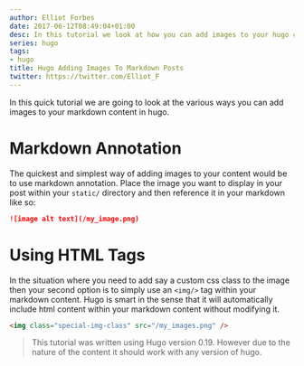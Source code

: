 ```yaml
---
author: Elliot Forbes
date: 2017-06-12T08:49:04+01:00
desc: In this tutorial we look at how you can add images to your hugo content pages
series: hugo
tags:
- hugo
title: Hugo Adding Images To Markdown Posts
twitter: https://twitter.com/Elliot_F
---
```


In this quick tutorial we are going to look at the various ways you can add images to your markdown content in hugo. 

# Markdown Annotation

The quickest and simplest way of adding images to your content would be to use markdown annotation. Place the image you want to display in your post within your `static/` directory and then reference it in your markdown like so:

```md
![image alt text](/my_image.png)
```

# Using HTML Tags

In the situation where you need to add say a custom css class to the image then your second option is to simply use an `<img/>` tag within your markdown content. Hugo is smart in the sense that it will automatically include html content within your markdown content without modifying it.

```html
<img class="special-img-class" src="/my_images.png" /> 
```

> This tutorial was written using Hugo version 0.19. However due to the nature of the content it should work with any version of hugo.